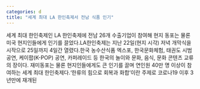 ```yaml
---
categories: d
title: "세계 최대 LA 한인축제서 전남 식품 인기"
---
```

세계 최대 한인축제인 LA 한인축제에 전남 26개 수출기업이 참여해 현지 동포는 물론 미국 현지인들에게 인기를 끌었다.LA한인축제는 지난 22일(현지 시각) 저녁 개막식을 시작으로 25일까지 4일간 열렸다.한국 농수산식품 엑스포, 한국문화체험, 태권도 시범공연, 케이팝(K-POP) 공연, 카퍼레이드 등 한국의 놀이와 문화, 음식, 문화 콘텐츠 교류의 장이다. 재미동포는 물론 현지인들에게도 큰 인기를 끌며 연인원 40만 명 이상이 참여하는 세계 최대 한인축제다.‘한류의 힘으로 회복과 화합’이란 주제로 코로나19 이후 3년만에 재개된